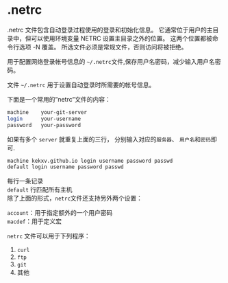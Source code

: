# .netrc

.netrc 文件包含自动登录过程使用的登录和初始化信息。 它通常位于用户的主目录中，但可以使用环境变量 NETRC 设置主目录之外的位置。 这两个位置都被命令行选项 -N 覆盖。 所选文件必须是常规文件，否则访问将被拒绝。

用于配置网络登录帐号信息的 `~/.netrc`​ 文件,保存用户名密码，减少输入用户名密码。

文件 `~/.netrc`​ 用于设置自动登录时所需要的帐号信息。

下面是一个常用的”netrc”文件的内容：

```bash
machine    your-git-server
login      your-username
password   your-password
```

如果有多个 `server`​ 就重复上面的三行， 分别输入对应的`服务器`​、 `用户名`​和`密码`​即可.

```bash
machine kekxv.github.io login username password passwd
default login username password passwd
```

每行一条记录  
​`default`​ 行匹配所有主机  
除了上面的形式，`netrc`​文件还支持另外两个设置：

​`account`​：用于指定额外的一个用户密码  
​`macdef`​：用于定义宏

​`netrc`​ 文件可以用于下列程序：

1. ​`curl`​
2. ​`ftp`​
3. ​`git`​
4. 其他
